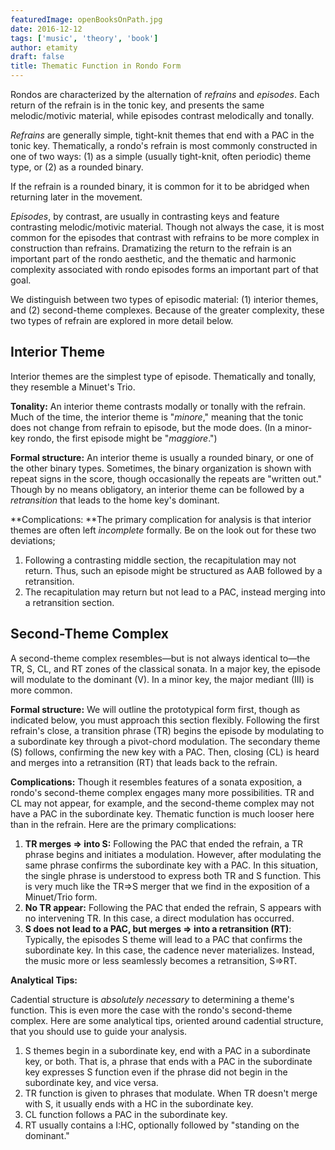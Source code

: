 ```yaml
---
featuredImage: openBooksOnPath.jpg
date: 2016-12-12
tags: ['music', 'theory', 'book']
author: etamity
draft: false
title: Thematic Function in Rondo Form
---
```


Rondos are characterized by the alternation of *refrains* and *episodes*. Each return of the refrain is in the tonic key, and presents the same melodic/motivic material, while episodes contrast melodically and tonally.

*Refrains* are generally simple, tight-knit themes that end with a PAC in the tonic key. Thematically, a rondo's refrain is most commonly constructed in one of two ways: (1) as a simple (usually tight-knit, often periodic) theme type, or (2) as a rounded binary.

If the refrain is a rounded binary, it is common for it to be abridged when returning later in the movement.

*Episodes*, by contrast, are usually in contrasting keys and feature contrasting melodic/motivic material. Though not always the case, it is most common for the episodes that contrast with refrains to be more complex in construction than refrains. Dramatizing the return to the refrain is an important part of the rondo aesthetic, and the thematic and harmonic complexity associated with rondo episodes forms an important part of that goal.

We distinguish between two types of episodic material: (1) interior themes, and (2) second-theme complexes. Because of the greater complexity, these two types of refrain are explored in more detail below.

## Interior Theme ##

Interior themes are the simplest type of episode. Thematically and tonally, they resemble a Minuet's Trio.

**Tonality:** An interior theme contrasts modally or tonally with the refrain. Much of the time, the interior theme is "*minore*," meaning that the tonic does not change from refrain to episode, but the mode does. (In a minor-key rondo, the first episode might be "*maggiore*.")

**Formal structure:** An interior theme is usually a rounded binary, or one of the other binary types. Sometimes, the binary organization is shown with repeat signs in the score, though occasionally the repeats are "written out." Though by no means obligatory, an interior theme can be followed by a *retransition* that leads to the home key's dominant.

**Complications: **The primary complication for analysis is that interior themes are often left *incomplete* formally. Be on the look out for these two deviations;

1. Following a contrasting middle section, the recapitulation may not return. Thus, such an episode might be structured as AAB followed by a retransition.
2. The recapitulation may return but not lead to a PAC, instead merging into a retransition section.

## Second-Theme Complex


A second-theme complex resembles—but is not always identical to—the TR, S, CL, and RT zones of the classical sonata. In a major key, the episode will modulate to the dominant (V). In a minor key, the major mediant (III) is more common.

**Formal structure:** We will outline the prototypical form first, though as indicated below, you must approach this section flexibly. Following the first refrain's close, a transition phrase (TR) begins the episode by modulating to a subordinate key through a pivot-chord modulation. The secondary theme (S) follows, confirming the new key with a PAC. Then, closing (CL) is heard and merges into a retransition (RT) that leads back to the refrain.

**Complications:** Though it resembles features of a sonata exposition, a rondo's second-theme complex engages many more possibilities. TR and CL may not appear, for example, and the second-theme complex may not have a PAC in the subordinate key. Thematic function is much looser here than in the refrain. Here are the primary complications:

1. **TR merges => into S:** Following the PAC that ended the refrain, a TR phrase begins and initiates a modulation. However, after modulating the same phrase confirms the subordinate key with a PAC. In this situation, the single phrase is understood to express both TR and S function. This is very much like the TR=>S merger that we find in the exposition of a Minuet/Trio form.
2. **No TR appear:** Following the PAC that ended the refrain, S appears with no intervening TR. In this case, a direct modulation has occurred.
3. **S does not lead to a PAC, but merges => into a retransition (RT)**: Typically, the episodes S theme will lead to a PAC that confirms the subordinate key. In this case, the cadence never materializes. Instead, the music more or less seamlessly becomes a retransition, S=>RT.

**Analytical Tips:**  

Cadential structure is *absolutely necessary* to determining a theme's function. This is even more the case with the rondo's second-theme complex. Here are some analytical tips, oriented around cadential structure, that you should use to guide your analysis.

1. S themes begin in a subordinate key, end with a PAC in a subordinate key, or both. That is, a phrase that ends with a PAC in the subordinate key expresses S function even if the phrase did not begin in the subordinate key, and vice versa.
2. TR function is given to phrases that modulate. When TR doesn't merge with S, it usually ends with a HC in the subordinate key.
3. CL function follows a PAC in the subordinate key.
4. RT usually contains a I:HC, optionally followed by "standing on the dominant."